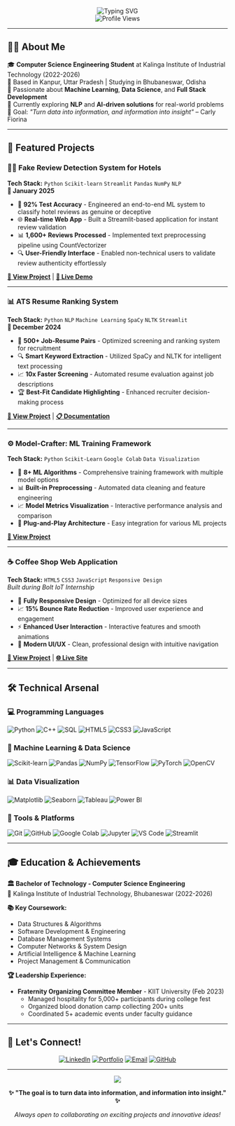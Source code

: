 <div align="center">
  <img src="https://readme-typing-svg.herokuapp.com/?lines=Hello!+I'm+Ujjwal+Mishra;Computer+Science+Student;Machine+Learning+Enthusiast;Full+Stack+Developer&font=Fira%20Code&center=true&width=380&height=50&duration=4000&pause=1000" alt="Typing SVG" />
</div>

<div align="center">
  <img src="https://komarev.com/ghpvc/?username=ujjwalmisra&color=blueviolet&style=for-the-badge" alt="Profile Views"/>
</div>

---

## 👨‍💻 About Me

🎓 **Computer Science Engineering Student** at Kalinga Institute of Industrial Technology (2022-2026)  
📍 Based in Kanpur, Uttar Pradesh | Studying in Bhubaneswar, Odisha  
🚀 Passionate about **Machine Learning**, **Data Science**, and **Full Stack Development**  
🔬 Currently exploring **NLP** and **AI-driven solutions** for real-world problems  
🎯 Goal: *"Turn data into information, and information into insight"* – Carly Fiorina

---

## 🚀 Featured Projects

### 🕵️‍♂️ Fake Review Detection System for Hotels
**Tech Stack:** `Python` `Scikit-learn` `Streamlit` `Pandas` `NumPy` `NLP`  
**📅 January 2025**

- 🎯 **92% Test Accuracy** - Engineered an end-to-end ML system to classify hotel reviews as genuine or deceptive
- 🌐 **Real-time Web App** - Built a Streamlit-based application for instant review validation
- 📊 **1,600+ Reviews Processed** - Implemented text preprocessing pipeline using CountVectorizer
- 🔍 **User-Friendly Interface** - Enabled non-technical users to validate review authenticity effortlessly

**[🔗 View Project](https://github.com/ujjwalmisra/fake-review-detection)** | **[🚀 Live Demo](https://your-streamlit-app-link.com)**

---

### 📊 ATS Resume Ranking System
**Tech Stack:** `Python` `NLP` `Machine Learning` `SpaCy` `NLTK` `Streamlit`  
**📅 December 2024**

- 🎯 **500+ Job-Resume Pairs** - Optimized screening and ranking system for recruitment
- 🔍 **Smart Keyword Extraction** - Utilized SpaCy and NLTK for intelligent text processing  
- 📈 **10x Faster Screening** - Automated resume evaluation against job descriptions
- 🏆 **Best-Fit Candidate Highlighting** - Enhanced recruiter decision-making process

**[🔗 View Project](#)** | **[📋 Documentation](#)**

---

### ⚙️ Model-Crafter: ML Training Framework
**Tech Stack:** `Python` `Scikit-Learn` `Google Colab` `Data Visualization`

- 🤖 **8+ ML Algorithms** - Comprehensive training framework with multiple model options
- 📊 **Built-in Preprocessing** - Automated data cleaning and feature engineering
- 📈 **Model Metrics Visualization** - Interactive performance analysis and comparison
- 🔧 **Plug-and-Play Architecture** - Easy integration for various ML projects

**[🔗 View Project](#)**

---

### ☕ Coffee Shop Web Application
**Tech Stack:** `HTML5` `CSS3` `JavaScript` `Responsive Design`  
*Built during Bolt IoT Internship*

- 📱 **Fully Responsive Design** - Optimized for all device sizes
- 📈 **15% Bounce Rate Reduction** - Improved user experience and engagement
- ⚡ **Enhanced User Interaction** - Interactive features and smooth animations
- 🎨 **Modern UI/UX** - Clean, professional design with intuitive navigation

**[🔗 View Project](#)** | **[🌐 Live Site](#)**

---

## 🛠️ Technical Arsenal

### 💻 Programming Languages
![Python](https://img.shields.io/badge/Python-3776AB?style=for-the-badge&logo=python&logoColor=white)
![C++](https://img.shields.io/badge/C++-00599C?style=for-the-badge&logo=cplusplus&logoColor=white)
![SQL](https://img.shields.io/badge/SQL-336791?style=for-the-badge&logo=postgresql&logoColor=white)
![HTML5](https://img.shields.io/badge/HTML5-E34F26?style=for-the-badge&logo=html5&logoColor=white)
![CSS3](https://img.shields.io/badge/CSS3-1572B6?style=for-the-badge&logo=css3&logoColor=white)
![JavaScript](https://img.shields.io/badge/JavaScript-F7DF1E?style=for-the-badge&logo=javascript&logoColor=black)

### 🤖 Machine Learning & Data Science
![Scikit-learn](https://img.shields.io/badge/Scikit--learn-F7931E?style=for-the-badge&logo=scikit-learn&logoColor=white)
![Pandas](https://img.shields.io/badge/Pandas-150458?style=for-the-badge&logo=pandas&logoColor=white)
![NumPy](https://img.shields.io/badge/NumPy-013243?style=for-the-badge&logo=numpy&logoColor=white)
![TensorFlow](https://img.shields.io/badge/TensorFlow-FF6F00?style=for-the-badge&logo=tensorflow&logoColor=white)
![PyTorch](https://img.shields.io/badge/PyTorch-EE4C2C?style=for-the-badge&logo=pytorch&logoColor=white)
![OpenCV](https://img.shields.io/badge/OpenCV-27338e?style=for-the-badge&logo=OpenCV&logoColor=white)

### 📊 Data Visualization
![Matplotlib](https://img.shields.io/badge/Matplotlib-11557c?style=for-the-badge&logo=python&logoColor=white)
![Seaborn](https://img.shields.io/badge/Seaborn-3776AB?style=for-the-badge&logo=python&logoColor=white)
![Tableau](https://img.shields.io/badge/Tableau-E97627?style=for-the-badge&logo=tableau&logoColor=white)
![Power BI](https://img.shields.io/badge/Power_BI-F2C811?style=for-the-badge&logo=powerbi&logoColor=black)

### 🔧 Tools & Platforms
![Git](https://img.shields.io/badge/Git-F05032?style=for-the-badge&logo=git&logoColor=white)
![GitHub](https://img.shields.io/badge/GitHub-181717?style=for-the-badge&logo=github&logoColor=white)
![Google Colab](https://img.shields.io/badge/Google_Colab-F9AB00?style=for-the-badge&logo=googlecolab&logoColor=white)
![Jupyter](https://img.shields.io/badge/Jupyter-F37626?style=for-the-badge&logo=jupyter&logoColor=white)
![VS Code](https://img.shields.io/badge/VS_Code-007ACC?style=for-the-badge&logo=visualstudiocode&logoColor=white)
![Streamlit](https://img.shields.io/badge/Streamlit-FF4B4B?style=for-the-badge&logo=streamlit&logoColor=white)

---



## 🎓 Education & Achievements

**🏛️ Bachelor of Technology - Computer Science Engineering**  
📍 Kalinga Institute of Industrial Technology, Bhubaneswar (2022-2026)

**📚 Key Coursework:**
- Data Structures & Algorithms
- Software Development & Engineering  
- Database Management Systems
- Computer Networks & System Design
- Artificial Intelligence & Machine Learning
- Project Management & Communication

**🏆 Leadership Experience:**
- **Fraternity Organizing Committee Member** - KIIT University (Feb 2023)
  - Managed hospitality for 5,000+ participants during college fest
  - Organized blood donation camp collecting 200+ units
  - Coordinated 5+ academic events under faculty guidance

---

## 🤝 Let's Connect!

<div align="center">
  
[![LinkedIn](https://img.shields.io/badge/LinkedIn-0077B5?style=for-the-badge&logo=linkedin&logoColor=white)](https://linkedin.com/in/ujjwal-mishra-2a1b6522b)
[![Portfolio](https://img.shields.io/badge/Portfolio-FF5722?style=for-the-badge&logo=google-chrome&logoColor=white)](https://ujjwal-website.netlify.app)
[![Email](https://img.shields.io/badge/Email-D14836?style=for-the-badge&logo=gmail&logoColor=white)](mailto:ujjwalmishra1777@gmail.com)
[![GitHub](https://img.shields.io/badge/GitHub-181717?style=for-the-badge&logo=github&logoColor=white)](https://github.com/ujjwalmisra)

</div>

---

<div align="center">
  <img src="https://capsule-render.vercel.app/api?type=waving&color=gradient&height=100&section=footer"/>
  
  **✨ "The goal is to turn data into information, and information into insight." ✨**
  
  *Always open to collaborating on exciting projects and innovative ideas!*
</div>
